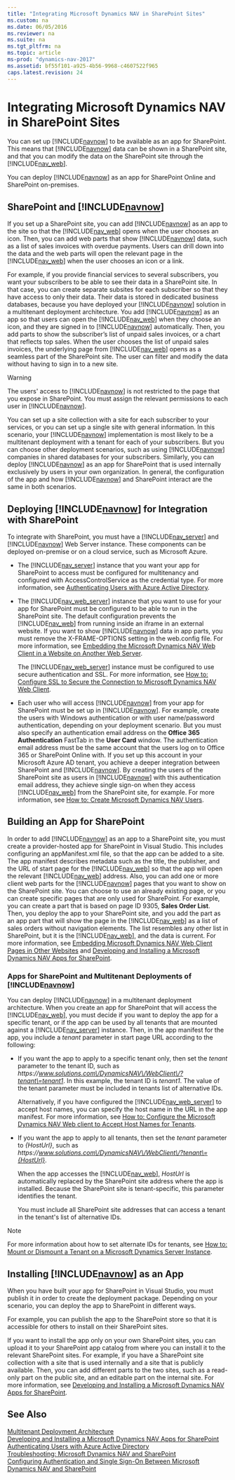 ```yaml
---
title: "Integrating Microsoft Dynamics NAV in SharePoint Sites"
ms.custom: na
ms.date: 06/05/2016
ms.reviewer: na
ms.suite: na
ms.tgt_pltfrm: na
ms.topic: article
ms-prod: "dynamics-nav-2017"
ms.assetid: bf55f101-a925-4b56-9968-c4607522f965
caps.latest.revision: 24
---
```

# Integrating Microsoft Dynamics NAV in SharePoint Sites
You can set up [!INCLUDE[navnow](includes/navnow_md.md)] to be available as an app for SharePoint. This means that [!INCLUDE[navnow](includes/navnow_md.md)] data can be shown in a SharePoint site, and that you can modify the data on the SharePoint site through the [!INCLUDE[nav_web](includes/nav_web_md.md)].  
  
 You can deploy [!INCLUDE[navnow](includes/navnow_md.md)] as an app for SharePoint Online and SharePoint on\-premises.  
  
## SharePoint and [!INCLUDE[navnow](includes/navnow_md.md)]  
 If you set up a SharePoint site, you can add [!INCLUDE[navnow](includes/navnow_md.md)] as an app to the site so that the [!INCLUDE[nav_web](includes/nav_web_md.md)] opens when the user chooses an icon. Then, you can add web parts that show [!INCLUDE[navnow](includes/navnow_md.md)] data, such as a list of sales invoices with overdue payments. Users can drill down into the data and the web parts will open the relevant page in the [!INCLUDE[nav_web](includes/nav_web_md.md)] when the user chooses an icon or a link.  
  
 For example, if you provide financial services to several subscribers, you want your subscribers to be able to see their data in a SharePoint site. In that case, you can create separate subsites for each subscriber so that they have access to only their data. Their data is stored in dedicated business databases, because you have deployed your [!INCLUDE[navnow](includes/navnow_md.md)] solution in a multitenant deployment architecture. You add [!INCLUDE[navnow](includes/navnow_md.md)] as an app so that users can open the [!INCLUDE[nav_web](includes/nav_web_md.md)] when they choose an icon, and they are signed in to [!INCLUDE[navnow](includes/navnow_md.md)] automatically. Then, you add parts to show the subscriber’s list of unpaid sales invoices, or a chart that reflects top sales. When the user chooses the list of unpaid sales invoices, the underlying page from [!INCLUDE[nav_web](includes/nav_web_md.md)] opens as a seamless part of the SharePoint site. The user can filter and modify the data without having to sign in to a new site.  
  
> [!WARNING]  
>  The users' access to [!INCLUDE[navnow](includes/navnow_md.md)] is not restricted to the page that you expose in SharePoint. You must assign the relevant permissions to each user in [!INCLUDE[navnow](includes/navnow_md.md)].  
  
 You can set up a site collection with a site for each subscriber to your services, or you can set up a single site with general information. In this scenario, your [!INCLUDE[navnow](includes/navnow_md.md)] implementation is most likely to be a multitenant deployment with a tenant for each of your subscribers. But you can choose other deployment scenarios, such as using [!INCLUDE[navnow](includes/navnow_md.md)] companies in shared databases for your subscribers. Similarly, you can deploy [!INCLUDE[navnow](includes/navnow_md.md)] as an app for SharePoint that is used internally exclusively by users in your own organization. In general, the configuration of the app and how [!INCLUDE[navnow](includes/navnow_md.md)] and SharePoint interact are the same in both scenarios.  
  
## Deploying [!INCLUDE[navnow](includes/navnow_md.md)] for Integration with SharePoint  
 To integrate with SharePoint, you must have a [!INCLUDE[nav_server](includes/nav_server_md.md)] and [!INCLUDE[navnow](includes/navnow_md.md)] Web Server instance. These components can be deployed on\-premise or on a cloud service, such as Microsoft Azure.  
  
-   The [!INCLUDE[nav_server](includes/nav_server_md.md)] instance that you want your app for SharePoint to access must be configured for multitenancy and configured with AccessControlService as the credential type. For more information, see [Authenticating Users with Azure Active Directory](Authenticating-Users-with-Azure-Active-Directory.md).  
  
-   The [!INCLUDE[nav_web_server](includes/nav_web_server_md.md)] instance that you want to use for your app for SharePoint must be configured to be able to run in the SharePoint site. The default configuration prevents the [!INCLUDE[nav_web](includes/nav_web_md.md)] from running inside an iframe in an external website. If you want to show [!INCLUDE[navnow](includes/navnow_md.md)] data in app parts, you must remove the X\-FRAME\-OPTIONS setting in the web.config file. For more information, see [Embedding the Microsoft Dynamics NAV Web Client in a Website on Another Web Server](Embedding-Microsoft-Dynamics-NAV-Web-Client-Pages-in-Other-Websites.md#EmbedWebClient).  
  
     The [!INCLUDE[nav_web_server](includes/nav_web_server_md.md)] instance must be configured to use secure authentication and SSL. For more information, see [How to: Configure SSL to Secure the Connection to Microsoft Dynamics NAV Web Client](../Topic/How%20to:%20Configure%20SSL%20to%20Secure%20the%20Connection%20to%20Microsoft%20Dynamics%20NAV%20Web%20Client.md).  
  
-   Each user who will access [!INCLUDE[navnow](includes/navnow_md.md)] from your app for SharePoint must be set up in [!INCLUDE[navnow](includes/navnow_md.md)]. For example, create the users with Windows authentication or with user name\/password authentication, depending on your deployment scenario. But you must also specify an authentication email address on the **Office 365 Authentication** FastTab in the **User Card** window. The authentication email address must be the same account that the users log on to Office 365 or SharePoint Online with. If you set up this account in your Microsoft Azure AD tenant, you achieve a deeper integration between SharePoint and [!INCLUDE[navnow](includes/navnow_md.md)]. By creating the users of the SharePoint site as users in [!INCLUDE[navnow](includes/navnow_md.md)] with this authentication email address, they achieve single sign\-on when they access [!INCLUDE[nav_web](includes/nav_web_md.md)] from the SharePoint site, for example. For more information, see [How to: Create Microsoft Dynamics NAV Users](../Topic/How%20to:%20Create%20Microsoft%20Dynamics%20NAV%20Users.md).  
  
## Building an App for SharePoint  
 In order to add [!INCLUDE[navnow](includes/navnow_md.md)] as an app to a SharePoint site, you must create a provider\-hosted app for SharePoint in Visual Studio. This includes configuring an appManifest.xml file, so that the app can be added to a site. The app manifest describes metadata such as the title, the publisher, and the URL of start page for the [!INCLUDE[nav_web](includes/nav_web_md.md)] so that the app will open the relevant [!INCLUDE[nav_web](includes/nav_web_md.md)] address. Also, you can add one or more client web parts for the [!INCLUDE[navnow](includes/navnow_md.md)] pages that you want to show on the SharePoint site. You can choose to use an already existing page, or you can create specific pages that are only used for SharePoint. For example, you can create a part that is based on page ID 9305, **Sales Order List**. Then, you deploy the app to your SharePoint site, and you add the part as an app part that will show the page in the [!INCLUDE[nav_web](includes/nav_web_md.md)] as a list of sales orders without navigation elements. The list resembles any other list in SharePoint, but it is the [!INCLUDE[nav_web](includes/nav_web_md.md)], and the data is current. For more information, see [Embedding Microsoft Dynamics NAV Web Client Pages in Other Websites](Embedding-Microsoft-Dynamics-NAV-Web-Client-Pages-in-Other-Websites.md) and [Developing and Installing a Microsoft Dynamics NAV Apps for SharePoint](Developing-and-Installing-a-Microsoft-Dynamics-NAV-Apps-for-SharePoint.md).  
  
### Apps for SharePoint and Multitenant Deployments of [!INCLUDE[navnow](includes/navnow_md.md)]  
 You can deploy [!INCLUDE[navnow](includes/navnow_md.md)] in a multitenant deployment architecture. When you create an app for SharePoint that will access the [!INCLUDE[nav_web](includes/nav_web_md.md)], you must decide if you want to deploy the app for a specific tenant, or if the app can be used by all tenants that are mounted against a [!INCLUDE[nav_server](includes/nav_server_md.md)] instance. Then, in the app manifest for the app, you include a *tenant* parameter in start page URL according to the following:  
  
-   If you want the app to apply to a specific tenant only, then set the *tenant* parameter to the tenant ID, such as *https:\/\/www.solutions.com\/DynamicsNAV\/WebClient\/?tenant\=tenant1*. In this example, the tenant ID is *tenant1*. The value of the tenant parameter must be included in tenants list of alternative IDs.  
  
     Alternatively, if you have configured the [!INCLUDE[nav_web_server](includes/nav_web_server_md.md)] to accept host names, you can specify the host name in the URL in the app manifest. For more information, see [How to: Configure the Microsoft Dynamics NAV Web client to Accept Host Names for Tenants](../Topic/How%20to:%20Configure%20the%20Microsoft%20Dynamics%20NAV%20Web%20client%20to%20Accept%20Host%20Names%20for%20Tenants.md).  
  
-   If you want the app to apply to all tenants, then set the *tenant* parameter to *{HostUrl}*, such as *https:\/\/www.solutions.com\/DynamicsNAV\/WebClient\/?tenant\={HostUrl}*.  
  
     When the app accesses the [!INCLUDE[nav_web](includes/nav_web_md.md)], *HostUrl* is automatically replaced by the SharePoint site address where the app is installed. Because the SharePoint site is tenant\-specific, this parameter identifies the tenant.  
  
     You must include all SharePoint site addresses that can access a tenant in the tenant's list of alternative IDs.  
  
> [!NOTE]  
>  For more information about how to set alternate IDs for tenants, see [How to: Mount or Dismount a Tenant on a Microsoft Dynamics Server Instance](../Topic/How%20to:%20Mount%20or%20Dismount%20a%20Tenant%20on%20a%20Microsoft%20Dynamics%20Server%20Instance.md).  
  
## Installing [!INCLUDE[navnow](includes/navnow_md.md)] as an App  
 When you have built your app for SharePoint in Visual Studio, you must publish it in order to create the deployment package. Depending on your scenario, you can deploy the app to SharePoint in different ways.  
  
 For example, you can publish the app to the SharePoint store so that it is accessible for others to install on their SharePoint sites.  
  
 If you want to install the app only on your own SharePoint sites, you can upload it to your SharePoint app catalog from where you can install it to the relevant SharePoint sites. For example, if you have a SharePoint site collection with a site that is used internally and a site that is publicly available. Then, you can add different parts to the two sites, such as a read\-only part on the public site, and an editable part on the internal site. For more information, see [Developing and Installing a Microsoft Dynamics NAV Apps for SharePoint](Developing-and-Installing-a-Microsoft-Dynamics-NAV-Apps-for-SharePoint.md).  
  
## See Also  
 [Multitenant Deployment Architecture](Multitenant-Deployment-Architecture.md)   
 [Developing and Installing a Microsoft Dynamics NAV Apps for SharePoint](Developing-and-Installing-a-Microsoft-Dynamics-NAV-Apps-for-SharePoint.md)   
 [Authenticating Users with Azure Active Directory](Authenticating-Users-with-Azure-Active-Directory.md)   
 [Troubleshooting: Microsoft Dynamics NAV and SharePoint](../Topic/Troubleshooting:%20Microsoft%20Dynamics%20NAV%20and%20SharePoint.md)   
 [Configuring Authentication and Single Sign\-On Between Microsoft Dynamics NAV and SharePoint](Configuring-Authentication-and-Single-Sign-On-Between-Microsoft-Dynamics-NAV-and-SharePoint.md)